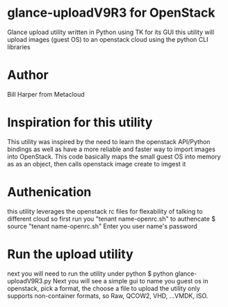 # glance-uploadV9R3 for OpenStack
Glance upload utility written in Python using TK for its GUI
this utility will upload images (guest OS) to an openstack cloud using the python CLI libraries
# Author
Bill Harper from Metacloud
# Inspiration for this utility
This utility was inspired by the need to learn the openstack API/Python bindings as well as 
have a more reliable and faster way to import images into OpenStack.  This code basically maps
the small guest OS into memory as as an object, then calls openstack image create to imgest it
# Authenication
this utility leverages the openstack rc files for flexability of talking to different cloud so first
run you "tenant name-openrc.sh" to authencate
$ source "tenant name-openrc.sh"
Enter you user name's password
# Run the upload utility
next you will need to run the utility under python
$ python glance-uploadV9R3.py
Next you will see a simple gui to name you guest os in openstack, pick a format, the choose a file to upload
the utility only supports non-container formats, so Raw, QCOW2, VHD, ...VMDK, ISO.
# 


